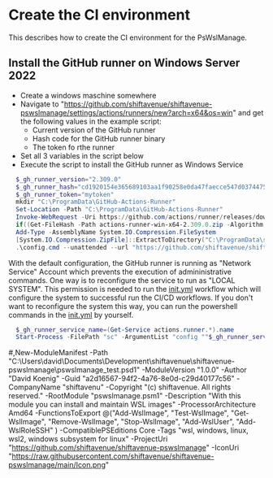 # Create the CI environment

This describes how to create the CI environment for the PsWslManage.

## Install the GitHub runner on Windows Server 2022

- Create a windows maschine somewhere
- Navigate to "https://github.com/shiftavenue/shiftavenue-pswslmanage/settings/actions/runners/new?arch=x64&os=win" and get the following values in the example script:
  - Current version of the GitHub runner
  - Hash code for the GitHub runner binary
  - The token fo rthe runner
- Set all 3 variables in the script below
- Execute the script to install the GitHub runner as Windows Service

```powershell
  $_gh_runner_version="2.309.0"
  $_gh_runner_hash="cd1920154e365689103aa1f90258e0da47faecce547d0374475cdd2554dbf09a"
  $_gh_runner_token="mytoken"
  mkdir "C:\ProgramData\GitHub-Actions-Runner"
  Set-Location -Path "C:\ProgramData\GitHub-Actions-Runner"
  Invoke-WebRequest -Uri https://github.com/actions/runner/releases/download/v$($_gh_runner_version)/actions-runner-win-x64-$($_gh_runner_version).zip -OutFile actions-runner-win-x64.zip
  if((Get-FileHash -Path actions-runner-win-x64-2.309.0.zip -Algorithm SHA256).Hash.ToUpper() -ne $($_gh_runner_hash).ToUpper()){ throw 'Computed checksum did not match' }
  Add-Type -AssemblyName System.IO.Compression.FileSystem
  [System.IO.Compression.ZipFile]::ExtractToDirectory("C:\ProgramData\shiftavenue\unattendbuilder\custom\github-runner\actions-runner-win-x64.zip", "$PWD")
  .\config.cmd --unattended --url "https://github.com/shiftavenue/shiftavenue-pswslmanage" --token "$_gh_runner_token" --name sa-ci-win --runasservice
```

With the default configuration, the GitHub runner is running as "Network Service" Account which prevents the execution of admininistrative commands. One way is to reconfigure the service to run as "LOCAL SYSTEM". This permission is needed to run the [init.yml](./../../.github/workflows/init.yaml) workflow which will configure the system to successful run the CI/CD workflows. If you don't want to reconfigure the system this way, you can run the powershell commands in the [init.yml](./../../.github/workflows/init.yaml) by yourself.

```powershell
  $_gh_runner_service_name=(Get-Service actions.runner.*).name
  Start-Process -FilePath "sc" -ArgumentList "config ""$_gh_runner_service_name"" obj=""NT AUTHORITY\SYSTEM"" type=own"
```



#,New-ModuleManifest -Path "C:\Users\david\Documents\Development\shiftavenue\shiftavenue-pswslmanage\pswslmanage_test.psd1" -ModuleVersion "1.0.0" -Author "David Koenig" -Guid "a2d16567-94f2-4a76-8e0d-c29d40177c56" -CompanyName "shiftavenu" -Copyright "(c) shiftavenue. All rights reserved." -RootModule "pswslmanage.psm1" -Description "With this module you can install and maintain WSL images" -ProcessorArchitecture Amd64 -FunctionsToExport @("Add-WslImage", "Test-WslImage", "Get-WslImage", "Remove-WslImage", "Stop-WslImage", "Add-WslUser", "Add-WslRoleSSH" ) -CompatiblePSEditions Core -Tags "wsl, windows, linux, wsl2, windows subsystem for linux" -ProjectUri "https://github.com/shiftavenue/shiftavenue-pswslmanage" -IconUri "https://raw.githubusercontent.com/shiftavenue/shiftavenue-pswslmanage/main/Icon.png"

